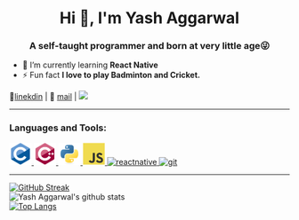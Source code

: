 <h1 align="center">Hi 👋, I'm Yash Aggarwal</h1>
<h3 align="center">A self-taught programmer and born at very little age😜</h3>

- 🌱 I’m currently learning **React Native**
- ⚡ Fun fact **I love to play Badminton and Cricket.**

👔[linekdin](https://www.linkedin.com/in/yash-aggarwal-4a1a46217/) | 📧 [mail](mailto:yash.agg2000@gmail.com) | ![](https://komarev.com/ghpvc/?username=yashaggarwal03&color=blue)

---
<h3 align="left">Languages and Tools:</h3>
<p align="left"> <a href="https://www.cprogramming.com/" target="_blank"> <img src="https://raw.githubusercontent.com/devicons/devicon/master/icons/c/c-original.svg" alt="c" width="40" height="40"/> </a> <a href="https://www.w3schools.com/cpp/" target="_blank"> <img src="https://raw.githubusercontent.com/devicons/devicon/master/icons/cplusplus/cplusplus-original.svg" alt="cplusplus" width="40" height="40"/> </a> <a href="https://www.python.org" target="_blank"> <img src="https://raw.githubusercontent.com/devicons/devicon/master/icons/python/python-original.svg" alt="python" width="40" height="40"/> </a> <a href="https://developer.mozilla.org/en-US/docs/Web/JavaScript" target="_blank"> <img src="https://raw.githubusercontent.com/devicons/devicon/master/icons/javascript/javascript-original.svg" alt="javascript" width="40" height="40"/> </a> <a href="https://reactnative.dev/" target="_blank"> <img src="https://reactnative.dev/img/header_logo.svg" alt="reactnative" width="40" height="40"/> </a> <a href="https://git-scm.com/" target="_blank"> <img src="https://www.vectorlogo.zone/logos/git-scm/git-scm-icon.svg" alt="git" width="40" height="40"/> </a> </p>

---

[![GitHub Streak](http://github-readme-streak-stats.herokuapp.com?user=yashaggarwal03&theme=black-ice&date_format=M%20j%5B%2C%20Y%5D&dates=FFEDF3&currStreakNum=21DDBE&sideNums=23DEDE&sideLabels=22F3F3)](https://git.io/streak-stats)</br>
![Yash Aggarwal's github stats](https://github-readme-stats.vercel.app/api?username=yashaggarwal03&show_icons=true&theme=radical&count_private=true)</br>
[![Top Langs](https://github-readme-stats.vercel.app/api/top-langs/?username=yashaggarwal03&theme=radical)](https://github.com/yashaggarwal03/github-readme-stats)

